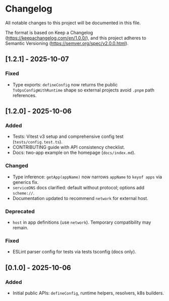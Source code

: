 # Changelog

All notable changes to this project will be documented in this file.

The format is based on Keep a Changelog (https://keepachangelog.com/en/1.0.0/),
and this project adheres to Semantic Versioning (https://semver.org/spec/v2.0.0.html).

## [1.2.1] - 2025-10-07
### Fixed
- Type exports: `defineConfig` now returns the public `TsOpsConfigWithRuntime` shape so external projects avoid `.pnpm` path references.

## [1.2.0] - 2025-10-06
### Added
- Tests: Vitest v3 setup and comprehensive config test (`tests/config.test.ts`).
- CONTRIBUTING guide with API consistency checklist.
- Docs: two-app example on the homepage (`docs/index.md`).

### Changed
- Type inference: `getApp(appName)` now narrows `appName` to `keyof apps` via generics fix.
- `serviceDNS` docs clarified: default without protocol; options add `scheme://`.
- Documentation updated to recommend `network` for external host.

### Deprecated
- `host` in app definitions (use `network`). Temporary compatibility may remain.

### Fixed
- ESLint parser config for tests via tests tsconfig (docs only).

## [0.1.0] - 2025-10-06
### Added
- Initial public APIs: `defineConfig`, runtime helpers, resolvers, k8s builders.
